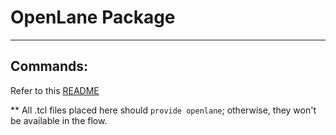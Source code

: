 # OpenLane Package
-------------------

## Commands:

Refer to this [README](../../doc/OpenLANE_commands.md)

** All .tcl files placed here should `provide openlane`; otherwise, they won't
be available in the flow.
